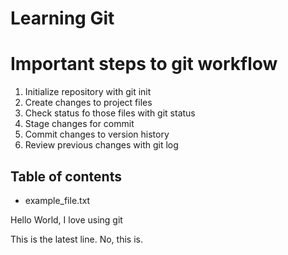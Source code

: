 # Learning Git

# Important steps to git workflow

1. Initialize repository with git init
2. Create changes to project files
3. Check status fo those files with git status
4. Stage changes for commit
5. Commit changes to version history
6. Review previous changes with git log

## Table of contents

- example_file.txt

Hello World, I love using git

This is the latest line. 
No, this is. 

